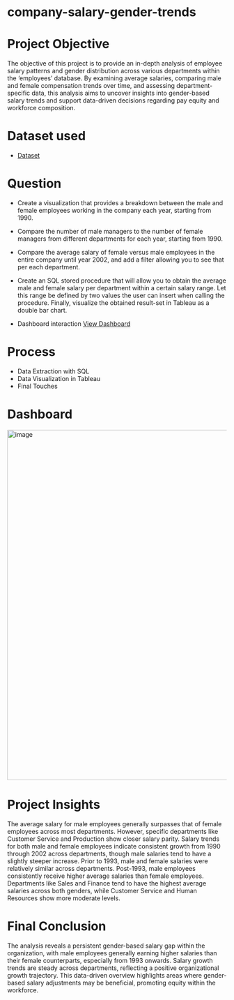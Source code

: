 # company-salary-gender-trends

# Project Objective
The objective of this project is to provide an in-depth analysis of employee salary patterns and gender distribution across various departments within the ‘employees’ database. By examining average salaries, comparing male and female compensation trends over time, and assessing department-specific data, this analysis aims to uncover insights into gender-based salary trends and support data-driven decisions regarding pay equity and workforce composition.
# Dataset used
- <a href='https://github.com/AbosedeFaith-DA/company-salary-gender-trends/blob/main/Task.csv'>Dataset</a>
    
# Question

- Create a visualization that provides a breakdown between the male and female employees working in the company each year, starting from 1990. 

- Compare the number of male managers to the number of female managers from different departments for each year, starting from 1990.

- Compare the average salary of female versus male employees in the entire company until year 2002, and add a filter allowing you to see that per each department.

- Create an SQL stored procedure that will allow you to obtain the average male and female salary per department within a certain salary range. Let this range be defined by two values the user can insert when calling the procedure.
Finally, visualize the obtained result-set in Tableau as a double bar chart. 
                                                                                                                                                                   
- Dashboard interaction <a href="https://github.com/AbosedeFaith-DA/company-salary-gender-trends/blob/main/Screenshot%202024-10-29%20144311.png">View Dashboard</a>
# Process
- Data Extraction with SQL
- Data Visualization in Tableau
 - Final Touches
 # Dashboard
<img width="803" alt="image" src="https://github.com/user-attachments/assets/7abc24f5-00bb-4140-bb64-c8e774188443">

 # Project Insights
The average salary for male employees generally surpasses that of female employees across most departments. However, specific departments like Customer Service and Production show closer salary parity.
Salary trends for both male and female employees indicate consistent growth from 1990 through 2002 across departments, though male salaries tend to have a slightly steeper increase.
Prior to 1993, male and female salaries were relatively similar across departments. Post-1993, male employees consistently receive higher average salaries than female employees.
Departments like Sales and Finance tend to have the highest average salaries across both genders, while Customer Service and Human Resources show more moderate levels.

# Final Conclusion
The analysis reveals a persistent gender-based salary gap within the organization, with male employees generally earning higher salaries than their female counterparts, especially from 1993 onwards. Salary growth trends are steady across departments, reflecting a positive organizational growth trajectory. This data-driven overview highlights areas where gender-based salary adjustments may be beneficial, promoting equity within the workforce.
